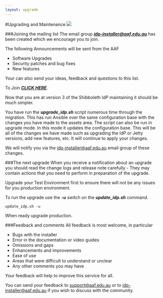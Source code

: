 ```yaml
---
layout: upgrade
---
```


#Upgrading and Maintenance [![](https://raw.githubusercontent.com/ausaccessfed/shibboleth-idp-installer/gh-pages/images/youtube.png)](#)

###Joining the mailing list
The email group ***idp-installer@aaf.edu.au*** has been created which we encourage you to join. 

The following Announcements will be sent from the AAF

- Software Upgrades
- Security patches and bug fixes
- New features

Your can also send your ideas, feedback and questions to this list.

To Join ***[CLICK HERE](https://groups.google.com/a/aaf.edu.au/d/forum/idp-installer)***.

Now that you are at version 3 of the Shibboleth IdP maintaining it should be much simpler.

You have run the ***upgrade_idp.sh*** script numerous time through the migration. This has run Ansible over the same configuration base with the changes you have made to the assets area. The script can also be run in upgrade mode. In this mode it updates the configuration base. This will be all of the changes we have made such as upgrading the IdP or Jetty versions, add new features, etc. It will continue to apply your changes.

We will notify you via the idp-installer@aaf.edu.au email group of these changes.

###The next upgrade
When you receive a notification about an upgrade you should read the change logs and release note carefully - They may contain actions that you need to perform in preparation of the upgrade.

Upgrade your Test Environment first to ensure there will not be any issues for you production environment.

To run the upgrade use the ***-u*** switch on the ***update_idp.sh*** command.

    update_idp.sh -u

When ready upgrade production.

###Feedback and comments
All feedback is most welcome, in particular

- Bugs with the installer
- Error in the documentation or video guides
- Omissions and gaps
- Enhancements and improvements
- Ease of use
- Areas that were difficult to understand or unclear
- Any other comments you may have

Your feedback will help to improve this service for all.

You can send your feedback to [support@aaf.edu.au](mailto:support@aaf.edu.au) or to [idp-installer@aaf.edu.au](mailto://idp-installer@aaf.edu.au) if you wish to discuss with the community.
